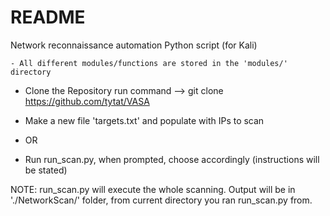 # README #

Network reconnaissance automation Python script (for Kali)

	- All different modules/functions are stored in the 'modules/' directory

*  Clone the Repository run command --> git clone https://github.com/tytat/VASA
*  Make a new file 'targets.txt' and populate with IPs to scan

*  OR

*  Run run_scan.py, when prompted, choose accordingly (instructions will be stated)

NOTE: run_scan.py will execute the whole scanning. Output will be in './NetworkScan/' folder, from current directory you ran run_scan.py from.
